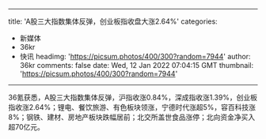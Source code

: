 
---
title: 'A股三大指数集体反弹，创业板指收盘大涨2.64%'
categories: 
 - 新媒体
 - 36kr
 - 快讯
headimg: 'https://picsum.photos/400/300?random=7944'
author: 36kr
comments: false
date: Wed, 12 Jan 2022 07:04:15 GMT
thumbnail: 'https://picsum.photos/400/300?random=7944'
---

<div>   
36氪获悉，A股三大指数集体反弹，沪指收涨0.84%，深成指收涨1.39%，创业板指收涨2.64%；锂电、餐饮旅游、有色板块领涨，宁德时代涨超5%，容百科技涨8%；钢铁、建材、房地产板块跌幅居前；北交所盖世食品涨停；北向资金净买入超70亿元。  
</div>
            